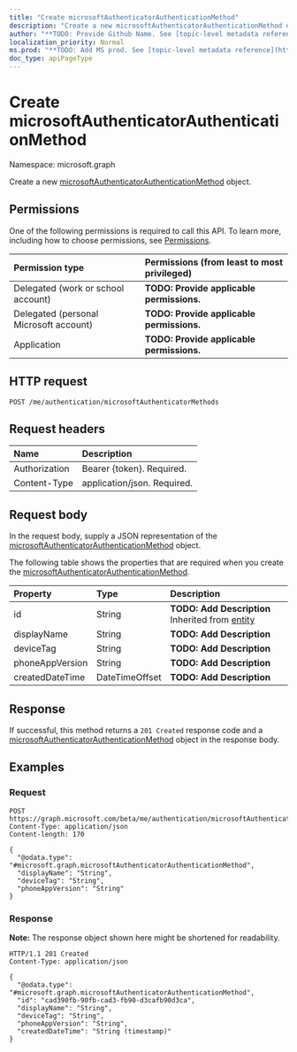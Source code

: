 ```yaml
---
title: "Create microsoftAuthenticatorAuthenticationMethod"
description: "Create a new microsoftAuthenticatorAuthenticationMethod object."
author: "**TODO: Provide Github Name. See [topic-level metadata reference](https://msgo.azurewebsites.net/add/document/guidelines/metadata.html#topic-level-metadata)**"
localization_priority: Normal
ms.prod: "**TODO: Add MS prod. See [topic-level metadata reference](https://msgo.azurewebsites.net/add/document/guidelines/metadata.html#topic-level-metadata)**"
doc_type: apiPageType
---
```


# Create microsoftAuthenticatorAuthenticationMethod
Namespace: microsoft.graph

Create a new [microsoftAuthenticatorAuthenticationMethod](../resources/microsoftauthenticatorauthenticationmethod.md) object.

## Permissions
One of the following permissions is required to call this API. To learn more, including how to choose permissions, see [Permissions](/graph/permissions-reference).

|Permission type|Permissions (from least to most privileged)|
|:---|:---|
|Delegated (work or school account)|**TODO: Provide applicable permissions.**|
|Delegated (personal Microsoft account)|**TODO: Provide applicable permissions.**|
|Application|**TODO: Provide applicable permissions.**|

## HTTP request

<!-- {
  "blockType": "ignored"
}
-->
``` http
POST /me/authentication/microsoftAuthenticatorMethods
```

## Request headers
|Name|Description|
|:---|:---|
|Authorization|Bearer {token}. Required.|
|Content-Type|application/json. Required.|

## Request body
In the request body, supply a JSON representation of the [microsoftAuthenticatorAuthenticationMethod](../resources/microsoftauthenticatorauthenticationmethod.md) object.

The following table shows the properties that are required when you create the [microsoftAuthenticatorAuthenticationMethod](../resources/microsoftauthenticatorauthenticationmethod.md).

|Property|Type|Description|
|:---|:---|:---|
|id|String|**TODO: Add Description** Inherited from [entity](../resources/entity.md)|
|displayName|String|**TODO: Add Description**|
|deviceTag|String|**TODO: Add Description**|
|phoneAppVersion|String|**TODO: Add Description**|
|createdDateTime|DateTimeOffset|**TODO: Add Description**|



## Response

If successful, this method returns a `201 Created` response code and a [microsoftAuthenticatorAuthenticationMethod](../resources/microsoftauthenticatorauthenticationmethod.md) object in the response body.

## Examples

### Request
<!-- {
  "blockType": "request",
  "name": "create_microsoftauthenticatorauthenticationmethod_from_"
}
-->
``` http
POST https://graph.microsoft.com/beta/me/authentication/microsoftAuthenticatorMethods
Content-Type: application/json
Content-length: 170

{
  "@odata.type": "#microsoft.graph.microsoftAuthenticatorAuthenticationMethod",
  "displayName": "String",
  "deviceTag": "String",
  "phoneAppVersion": "String"
}
```


### Response
**Note:** The response object shown here might be shortened for readability.
<!-- {
  "blockType": "response",
  "truncated": true,
  "@odata.type": "microsoft.graph.microsoftAuthenticatorAuthenticationMethod"
}
-->
``` http
HTTP/1.1 201 Created
Content-Type: application/json

{
  "@odata.type": "#microsoft.graph.microsoftAuthenticatorAuthenticationMethod",
  "id": "cad390fb-90fb-cad3-fb90-d3cafb90d3ca",
  "displayName": "String",
  "deviceTag": "String",
  "phoneAppVersion": "String",
  "createdDateTime": "String (timestamp)"
}
```

